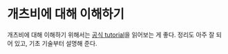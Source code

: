 # 개츠비에 대해 이해하기
개츠비에 대해 이해하기 위해서는 [공식 tutorial](https://www.gatsbyjs.com/docs/tutorial/)을 읽어보는 게 좋다. 정리도 아주 잘 되어 있고, 기초 기술부터 설명해 준다.  


